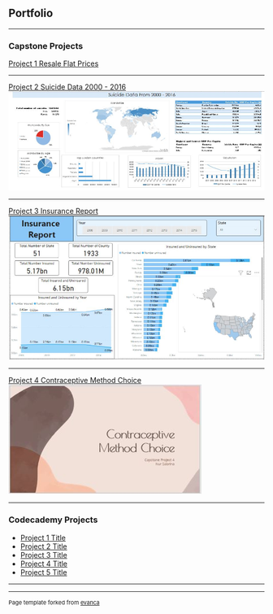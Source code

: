 ## Portfolio

---

### Capstone Projects 

[Project 1 Resale Flat Prices](/sample_page)

---
[Project 2 Suicide Data 2000 - 2016](/pdf/sample_presentation.pdf)
<img src="images/CP2_thumbnail.JPG?raw=true"/>

---
[Project 3 Insurance Report](http://example.com/)
<img src="images/CP3_thumbnail.jpg?raw=true"/>

---
[Project 4 Contraceptive Method Choice](/capstone-project-four)
<img src="images/CP4_thumbnail.jpg?raw=true"/>

---

### Codecademy Projects

- [Project 1 Title](http://example.com/)
- [Project 2 Title](http://example.com/)
- [Project 3 Title](http://example.com/)
- [Project 4 Title](http://example.com/)
- [Project 5 Title](http://example.com/)

---




---
<p style="font-size:11px">Page template forked from <a href="https://github.com/evanca/quick-portfolio">evanca</a></p>
<!-- Remove above link if you don't want to attibute -->
